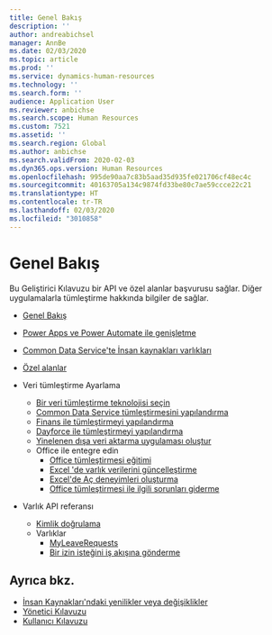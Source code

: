 ```yaml
---
title: Genel Bakış
description: ''
author: andreabichsel
manager: AnnBe
ms.date: 02/03/2020
ms.topic: article
ms.prod: ''
ms.service: dynamics-human-resources
ms.technology: ''
ms.search.form: ''
audience: Application User
ms.reviewer: anbichse
ms.search.scope: Human Resources
ms.custom: 7521
ms.assetid: ''
ms.search.region: Global
ms.author: anbichse
ms.search.validFrom: 2020-02-03
ms.dyn365.ops.version: Human Resources
ms.openlocfilehash: 995de90aa7c83b5aad35d935fe021706cf48ec4c
ms.sourcegitcommit: 40163705a134c9874fd33be80c7ae59ccce22c21
ms.translationtype: HT
ms.contentlocale: tr-TR
ms.lasthandoff: 02/03/2020
ms.locfileid: "3010858"
---
```

# <a name="overview"></a>Genel Bakış

Bu Geliştirici Kılavuzu bir API ve özel alanlar başvurusu sağlar. Diğer uygulamalarla tümleştirme hakkında bilgiler de sağlar.

- [Genel Bakış](hr-developer-overview.md)

- [Power Apps ve Power Automate ile genişletme](hr-developer-power-apps.md)

- [Common Data Service'te İnsan kaynakları varlıkları](hr-developer-entities.md)

- [Özel alanlar](hr-developer-custom-fields.md)

- Veri tümleştirme Ayarlama
  - [Bir veri tümleştirme teknolojisi seçin](hr-admin-integration-choose-technology.md)
  - [Common Data Service tümleştirmesini yapılandırma](hr-admin-integration-common-data-service.md)
  - [Finans ile tümleştirmeyi yapılandırma](hr-admin-integration-finance.md)
  - [Dayforce ile tümleştirmeyi yapılandırma](hr-admin-integration-dayforce.md)
  - [Yinelenen dışa veri aktarma uygulaması oluştur](hr-admin-integration-recurring-data-export.md)
  - Office ile entegre edin
    - [Office tümleştirmesi eğitimi](../dev-itpro/office-integration/office-integration-tutorial.md?toc=/dynamics365/unified-operations/talent/toc.json)
    - [Excel 'de varlık verilerini güncelleştirme](../dev-itpro/office-integration/use-excel-add-in.md?toc=/dynamics365/unified-operations/talent/toc.json)
    - [Excel'de Aç deneyimleri oluşturma](../dev-itpro/office-integration/office-integration-edit-excel.md?toc=/dynamics365/unified-operations/talent/toc.json)
    - [Office tümleştirmesi ile ilgili sorunları giderme](../dev-itpro/office-integration/office-integration-troubleshooting.md?toc=/dynamics365/unified-operations/talent/toc.json)

- Varlık API referansı
  - [Kimlik doğrulama](hr-developer-api-authentication.md)
  - Varlıklar
    - [MyLeaveRequests](hr-developer-api-myleaverequests-overview.md)
    - [Bir izin isteğini iş akışına gönderme](hr-developer-api-myleaverequests-submit.md)

## <a name="see-also"></a>Ayrıca bkz.

- [İnsan Kaynakları'ndaki yenilikler veya değişiklikler](hr-admin-whats-new.md)
- [Yönetici Kılavuzu](hr-admin-overview.md)
- [Kullanıcı Kılavuzu](hr-hrpro-overview.md)
